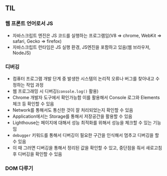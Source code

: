 ## TIL

### 웹 프론트 언어로서 JS
- 자바스크립트 엔진은 JS 코드를 실행하는 프로그램임(V8 => chrome, WebKit => safari, Gecko => firefox)
- 자바스크립트 런타임은 JS 실행 환경, JS엔진을 포함하고 있음(웹 브라우저, NodeJS)

### 디버깅
- 컴퓨터 프로그램 개발 단계 중 발생한 시스템의 논리적 오류나 버그를 찾아내고 수정하는 작업 과정
- 웹 프로그래밍 시 디버깅(`console.log()` 활용)
- Chrome 개발자 도구에서 확인가능함 이를 활용해서 Console 로그와 Elements 체크 등 확인할 수 있음
- Network를 통해서도 통신한 것이 잘 처리되었는지 확인할 수 있음
- Application에서는 Storage를 통해서 저장공간을 활용할 수 있음
- Lighthouse는 페이지에 대해서 성능 최적화를 위해서 성능을 체크할 수 있는 기능임
- `debugger` 키워드를 통해서 디버깅이 필요한 구간을 인식해서 멈추고 디버깅을 할 수 있음
- 이 때 그러면 디버깅을 통해서 정리된 값을 확인할 수 있고, 중단점을 줘서 새로고침 후 디버깅을 확인할 수 있음

### DOM 다루기
